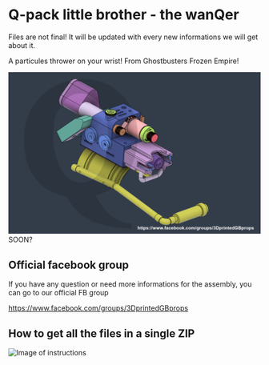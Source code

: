 # Q-pack little brother - the wanQer 

Files are not final! It will be updated with every new informations we will get about it.

A particules thrower on your wrist!  From Ghostbusters Frozen Empire! 

![Image of wanQer](https://github.com/mr-kiou/the_wanQer/blob/main/wanQer.png)
SOON?

## Official facebook group
If you have any question or need more informations for the assembly, you can go to our official FB group

https://www.facebook.com/groups/3DprintedGBprops


## How to get all the files in a single ZIP
![Image of instructions](https://github.com/mr-kiou/q-pack/blob/MK4/how_to_download_all_the_files.jpg)
